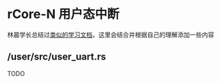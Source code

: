 # rCore-N 用户态中断

林晨学长总结过[类似的学习文档](https://github.com/BITcyman/Rust-os-learning/blob/main/user_interrupt.md)，这里会结合并根据自己的理解添加一些内容

## /user/src/user_uart.rs

TODO